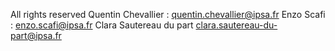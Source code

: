 All rights reserved
Quentin Chevallier : quentin.chevallier@ipsa.fr
Enzo Scafi : enzo.scafi@ipsa.fr
Clara Sautereau du part clara.sautereau-du-part@ipsa.fr
